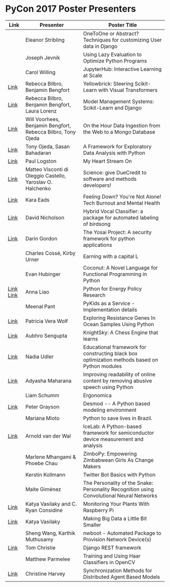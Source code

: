 # PyCon 2017 Poster Presenters


|  Link     | Presenter      |  Poster Title |
|---    |---    |---    |
|     | Eleanor Stribling           | OneToOne or Abstract? Techniques for customizing User data in Django |
|     | Joseph Jevnik               | Using Lazy Evaluation to Optimize Python Programs |
|     | Carol Willing               | JupyterHub: Interactive Learning at Scale |
| [Link](https://github.com/hanneshapke/pycon2017posters/blob/master/Yellowbrick%20Steering%20Scikit-Learn%20with%20Visual%20Transformers.pdf)   | Rebecca Bilbro, Benjamin Bengfort   | Yellowbrick: Steering Scikit-Learn with Visual Transformers |
| [Link](https://github.com/hanneshapke/pycon2017posters/blob/master/Model%20Management%20Systems%20Scikit-Learn%20and%20Django.pdf)   | Rebecca Bilbro, Benjamin Bengfort, Laura Lorenz | Model Management Systems: Scikit-Learn and Django |
| [Link](https://github.com/hanneshapke/pycon2017posters/blob/master/On%20the%20Hour%20Data%20Ingestion%20from%20the%20Web%20to%20a%20Mongo%20Database.pdf)   | Will Voorhees, Benjamin Bengfort, Rebecca Bilbro, Tony Ojeda    | On the Hour Data Ingestion from the Web to a Mongo Database |
| [Link](https://github.com/hanneshapke/pycon2017posters/blob/master/A%20Framework%20for%20Exploratory%20Data%20Analysis%20with%20Python.pdf)   | Tony Ojeda, Sasan Bahadaran | A Framework for Exploratory Data Analysis with Python |
| [Link](https://github.com/hanneshapke/pycon2017posters/blob/master/My%20Heart%20Stream%20On.pdf)   | Paul Logston                | My Heart Stream On |
| [Link](https://github.com/hanneshapke/pycon2017posters/blob/master/Science%20give%20DueCredit%20to%20software%20and%20methods%20developers.pdf)   | Matteo Visconti di Oleggio Castello, Yaroslav O. Halchenko |  Science: give DueCredit to software and methods developers! |
| [Link](https://github.com/hanneshapke/pycon2017posters/blob/master/Feeling%20Down%20-%20Youre%20Not%20Alone%20-%20Tech%20Burnout%20and%20Mental%20Health.pdf)   | Kara Eads                   | Feeling Down? You're Not Alone! Tech Burnout and Mental Health |
| [Link](https://github.com/hanneshapke/pycon2017posters/blob/master/Hybrid%20Vocal%20Classifier%20a%20package%20for%20automated%20labeling%20of%20birdsong.pdf)   | David Nicholson             | Hybrid Vocal Classifier: a package for automated labeling of birdsong |
| [Link](https://github.com/hanneshapke/pycon2017posters/blob/master/The%20Yosai%20Project%20%20A%20security%20framework%20for%20python%20applications.pdf)   | Darin Gordon                | The Yosai Project:  A security framework for python applications |
|     | Charles Cossé, Kirby Urner  | Earning with a capital L |
|     | Evan Hubinger               | Coconut: A Novel Language for Functional Programming in Python |
| [Link](https://github.com/hanneshapke/pycon2017posters/blob/master/Python%20for%20Energy%20Policy%20Research%201-2.pdf) [Link](https://github.com/hanneshapke/pycon2017posters/blob/master/Python%20for%20Energy%20Policy%20Research%202-2.pdf)  | Anna Liao                  | Python for Energy Policy Research |
|     | Meenal Pant                 | PyKids as a Service - Implementation details |
| [Link](https://github.com/hanneshapke/pycon2017posters/blob/master/Exploring%20Resistance%20Genes%20In%20Ocean%20Samples%20Using%20Python.pdf)   | Patricia Vera Wolf         | Exploring Resistance Genes In Ocean Samples Using Python |
| [Link](https://github.com/hanneshapke/pycon2017posters/blob/master/KnightSky%20A%20Chess%20Engine%20that%20learns.pdf)   | Aubhro Sengupta            | KnightSky: A Chess Engine that learns |
| [Link](https://github.com/hanneshapke/pycon2017posters/blob/master/Educational%20framework%20for%20constructing%20black%20box%20optimization%20methods%20based%20on%20Python%20modules.pdf)   | Nadia Udler                | Educational framework for constructing black box optimization methods based on Python modules |
| [Link](https://github.com/hanneshapke/pycon2017posters/blob/master/Improving%20readability%20of%20online%20content%20by%20removing%20abusive%20speech%20using%20Python.pdf)   | Adyasha Maharana           | Improving readability of online content by removing abusive speech using Python |
|     | Liam Schumm                 | Ergonomica |
| [Link](https://github.com/hanneshapke/pycon2017posters/blob/master/Desmod%20-%20A%20Python%20based%20modeling%20environment.pdf)   | Peter Grayson              | Desmod -- A Python based modeling environment |
|     | Mariana Mioto               | Python to save lives in Brazil. |
| [Link](https://github.com/hanneshapke/pycon2017posters/blob/master/IceLab%20A%20Python-based%20framework%20for%20semiconductor%20device%20measurement%20and%20analysis.pdf)   | Arnold van der Wal         | IceLab: A Python-based framework for semiconductor device measurement and analysis |
|     | Marlene Mhangami & Phoebe Chau  | ZimboPy: Empowering Zimbabwean Girls As Change Makers |
|     | Kerstin Kollmann            | Twitter Bot Basics with Python |
|     | Maite Giménez               | The Personality of the Snake: Personality Recognition using Convolutional Neural Networks |
| [Link](https://github.com/hanneshapke/pycon2017posters/blob/master/Monitoring%20Your%20Plants%20With%20Raspberry%20Pi.pdf)   | Katya Vasilaky and C. Ryan Considine   | Monitoring Your Plants With Raspberry Pi |
| [Link](https://github.com/hanneshapke/pycon2017posters/blob/master/Making%20Big%20Data%20a%20Little%20Bit%20Smaller.pdf)   | Katya Vasilaky             | Making Big Data a Little Bit Smaller |
|     | Sheng Wang, Karthik Muthusamy   | nwboot - Automated Package to Provision Network Device(s) |
| [Link](http://www.django-rest-framework.org/)    | Tom Christie                | Django REST framework |
|     | Matthew Parmelee            | Training and Using Haar Classifiers in OpenCV |
| [Link](https://github.com/hanneshapke/pycon2017posters/blob/master/Synchronization%20Methods%20for%20Distributed%20Agent%20Based%20Models.pdf)   | Christine Harvey            | Synchronization Methods for Distributed Agent Based Models |